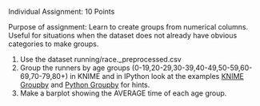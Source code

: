 Individual Assignment: 10 Points
 
Purpose of assignment: Learn to create groups from numerical columns.  Useful for situations when the dataset does not already have obvious categories to make groups. 
 
1.  Use the dataset running/race._preprocessed.csv  
2.  Group the runners by age groups (0-19,20-29,30-39,40-49,50-59,60-69,70-79,80+) in KNIME and in IPython look at the examples [KNIME Groupby]() and [Python Groupby]() for hints.  
3.  Make a barplot showing the AVERAGE  time of each age group.